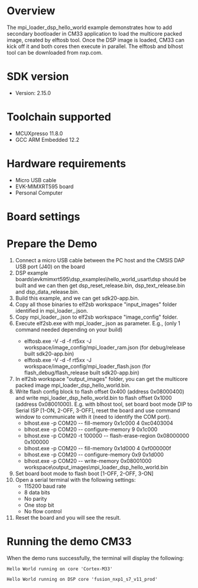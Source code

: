 Overview
========
The mpi_loader_dsp_hello_world example demonstrates how to add secondary bootloader in CM33 application
to load the multicore packed image, created by elftosb tool. Once the DSP image is loaded, CM33 can
kick off it and both cores then execute in parallel.
The elftosb and blhost tool can be downloaded from nxp.com.


SDK version
===========
- Version: 2.15.0

Toolchain supported
===================
- MCUXpresso  11.8.0
- GCC ARM Embedded  12.2

Hardware requirements
=====================
- Micro USB cable
- EVK-MIMXRT595 board
- Personal Computer

Board settings
==============


Prepare the Demo
================
1. Connect a micro USB cable between the PC host and the CMSIS DAP USB port (J40) on the board
2. DSP example boards\evkmimxrt595\dsp_examples\hello_world_usart\dsp should be built and we can then
   get dsp_reset_release.bin, dsp_text_release.bin and dsp_data_release.bin.
3. Build this example, and we can get sdk20-app.bin.
4. Copy all those binaries to elf2sb workspace "input_images" folder identified in mpi_loader_<type>.json.
5. Copy mpi_loader_<type>.json to elf2sb workspace "image_config" folder.
6. Execute elf2sb.exe with mpi_loader_<type>.json as parameter. E.g., (only 1 command needed depending on your build)
   - elftosb.exe -V -d -f rt5xx -J workspace/image_config/mpi_loader_ram.json (for debug/release built sdk20-app.bin)
   - elftosb.exe -V -d -f rt5xx -J workspace/image_config/mpi_loader_flash.json (for flash_debug/flash_release built sdk20-app.bin)
7. In elf2sb workspace "output_images" folder, you can get the multicore packed image mpi_loader_dsp_hello_world.bin.
8. Write flash config block to flash offset 0x400 (address 0x08000400) and write mpi_loader_dsp_hello_world.bin to
   flash offset 0x1000 (address 0x08001000). E.g. with blhost tool, set board boot mode DIP to Serial ISP
   [1-ON, 2-OFF, 3-OFF], reset the board and use command window to communicate with it (need to identify the COM port).
   - blhost.exe -p COM20 -- fill-memory 0x1c000 4 0xc0403004
   - blhost.exe -p COM20 -- configure-memory 9 0x1c000
   - blhost.exe -p COM20 -t 100000 -- flash-erase-region 0x08000000 0x100000
   - blhost.exe -p COM20 -- fill-memory 0x1d000 4 0xf000000f
   - blhost.exe -p COM20 -- configure-memory 0x9 0x1d000
   - blhost.exe -p COM20 -- write-memory 0x08001000 workspace\output_images\mpi_loader_dsp_hello_world.bin
9. Set board boot mode to flash boot [1-OFF, 2-OFF, 3-ON]
10. Open a serial terminal with the following settings:
    - 115200 baud rate
    - 8 data bits
    - No parity
    - One stop bit
    - No flow control
11. Reset the board and you will see the result.


Running the demo CM33
=====================
When the demo runs successfully, the terminal will display the following:

~~~~~~~~~~~~~~~~~~~~~~~~~~~~~~~~~
Hello World running on core 'Cortex-M33'

Hello World running on DSP core 'fusion_nxp1_s7_v11_prod'
~~~~~~~~~~~~~~~~~~~~~~~~~~~~~~~~~

